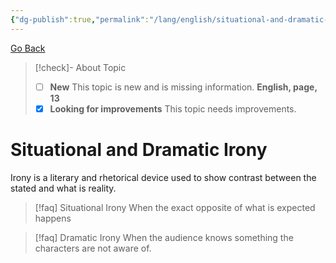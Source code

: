 ```yaml
---
{"dg-publish":true,"permalink":"/lang/english/situational-and-dramatic-irony/"}
---
```



<a href="javascript:history.back()">Go Back</a>

>[!check]- About Topic
>- [ ] **New**
>This topic is new and is missing information.
>**English, page, 13**
>- [x] **Looking for improvements**
>This topic needs improvements.

# Situational and Dramatic Irony

Irony is a literary and rhetorical device used to show contrast between the stated and what is reality.

>[!faq] Situational Irony
>When the exact opposite of what is expected happens

>[!faq] Dramatic Irony
>When the audience knows something the characters are not aware of.